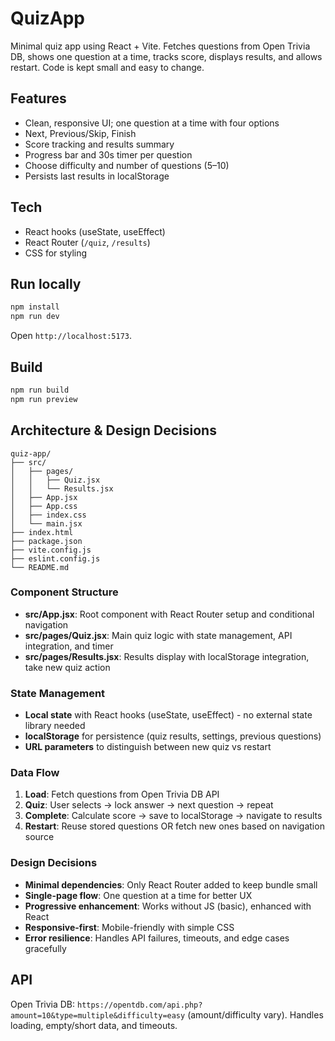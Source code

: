# QuizApp

Minimal quiz app using React + Vite. Fetches questions from Open Trivia DB, shows one question at a time, tracks score, displays results, and allows restart. Code is kept small and easy to change.

## Features
- Clean, responsive UI; one question at a time with four options
- Next, Previous/Skip, Finish
- Score tracking and results summary
- Progress bar and 30s timer per question
- Choose difficulty and number of questions (5–10)
- Persists last results in localStorage

## Tech
- React hooks (useState, useEffect)
- React Router (`/quiz`, `/results`)
- CSS for styling

## Run locally
```bash
npm install
npm run dev
```
Open `http://localhost:5173`.

## Build
```bash
npm run build
npm run preview
```

## Architecture & Design Decisions

```text
quiz-app/
├── src/
│   ├── pages/
│   │   ├── Quiz.jsx
│   │   └── Results.jsx
│   ├── App.jsx
│   ├── App.css
│   ├── index.css
│   └── main.jsx
├── index.html
├── package.json
├── vite.config.js
├── eslint.config.js
└── README.md
```

### Component Structure
- **src/App.jsx**: Root component with React Router setup and conditional navigation
- **src/pages/Quiz.jsx**: Main quiz logic with state management, API integration, and timer
- **src/pages/Results.jsx**: Results display with localStorage integration, take new quiz action

### State Management
- **Local state** with React hooks (useState, useEffect) - no external state library needed
- **localStorage** for persistence (quiz results, settings, previous questions)
- **URL parameters** to distinguish between new quiz vs restart

### Data Flow
1. **Load**: Fetch questions from Open Trivia DB API
2. **Quiz**: User selects → lock answer → next question → repeat
3. **Complete**: Calculate score → save to localStorage → navigate to results
4. **Restart**: Reuse stored questions OR fetch new ones based on navigation source

### Design Decisions
- **Minimal dependencies**: Only React Router added to keep bundle small
- **Single-page flow**: One question at a time for better UX
- **Progressive enhancement**: Works without JS (basic), enhanced with React
- **Responsive-first**: Mobile-friendly with simple CSS
- **Error resilience**: Handles API failures, timeouts, and edge cases gracefully

## API
Open Trivia DB: `https://opentdb.com/api.php?amount=10&type=multiple&difficulty=easy` (amount/difficulty vary). Handles loading, empty/short data, and timeouts.


